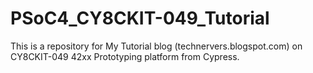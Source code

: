 PSoC4_CY8CKIT-049_Tutorial
==========================

This is a repository for My Tutorial blog (technervers.blogspot.com) on CY8CKIT-049 42xx Prototyping platform from Cypress. 
